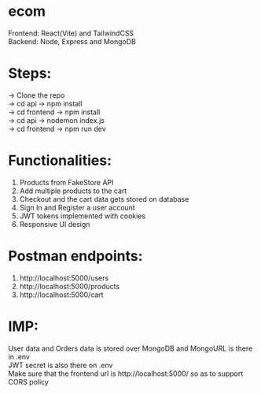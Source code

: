 # ecom

Frontend: React(Vite) and TailwindCSS \
Backend: Node, Express and MongoDB

# Steps:

-> Clone the repo \
-> cd api -> npm install \
-> cd frontend -> npm install \
-> cd api -> nodemon index.js \
-> cd frontend -> npm run dev

# Functionalities:

1) Products from FakeStore API
2) Add multiple products to the cart
3) Checkout and the cart data gets stored on database
4) Sign In and Register a user account
5) JWT tokens implemented with cookies
6) Responsive UI design

# Postman endpoints:

1) http://localhost:5000/users 
2) http://localhost:5000/products 
3) http://localhost:5000/cart 

# IMP:

User data and Orders data is stored over MongoDB and MongoURL is there in .env \
JWT secret is also there on .env \
Make sure that the frontend url is http://localhost:5000/ so as to support CORS policy
